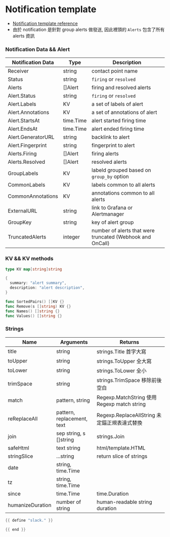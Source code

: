 # Notification template

- [Notification template reference](https://grafana.com/docs/grafana/latest/alerting/configure-notifications/template-notifications/reference/#notification-template-reference)
- 由於 notification 是針對 group alerts 做發送, 因此裡頭的 `Alerts` 包含了所有 alerts 資訊

### Notification Data && Alert

| Notification Data  | Type      | Description                                               |
| ------------------ | --------- | --------------------------------------------------------- |
| Receiver           | string    | contact point name                                        |
| Status             | string    | `firing` or `resolved`                                    |
| Alerts             | []Alert   | firing and resolved alerts                                |
| Alert.Status       | string    | `firing` or `resolved`                                    |
| Alert.Labels       | KV        | a set of labels of alert                                  |
| Alert.Annotations  | KV        | a set of annotations of alert                             |
| Alert.StartsAt     | time.Time | alert started firing time                                 |
| Alert.EndsAt       | time.Time | alert ended firing time                                   |
| Alert.GeneratorURL | string    | backlink to alert                                         |
| Alert.Fingerprint  | string    | fingerprint to alert                                      |
| Alerts.Firing      | []Alert   | firing alerts                                             |
| Alerts.Resolved    | []Alert   | resolved alerts                                           |
| GroupLabels        | KV        | labeld grouped based on `group_by` option                 |
| CommonLabels       | KV        | labels common to all alerts                               |
| CommonAnnotations  | KV        | annotations common to all alerts                          |
| ExternalURL        | string    | link to Grafana or Alertmanager                           |
| GroupKey           | string    | key of alert group                                        |
| TruncatedAlerts    | integer   | number of alerts that were truncated (Webhook and OnCall) |

### KV && KV methods

```go
type KV map[string]string

{
  summary: "alert summary",
  description: "alert description",
}

func SortedPairs() []KV {}
func Remove(s []string) KV {}
func Names() []string {}
func Values() []string {}
```

### Strings

| Name             | Arguments                  | Returns                                      |
| ---------------- | -------------------------- | -------------------------------------------- |
| title            | string                     | strings.Title 首字大寫                       |
| toUpper          | string                     | strings.ToUpper 全大寫                       |
| toLower          | string                     | strings.ToLower 全小                         |
| trimSpace        | string                     | strings.TrimSpace 移除前後空白               |
| match            | pattern, string            | Regexp.MatchString 使用 Regexp match string  |
| reReplaceAll     | pattern, replacement, text | Regexp.ReplaceAllString 未定錨正規表達式替換 |
| join             | sep string, s []string     | strings.Join                                 |
| safeHtml         | text string                | html/template.HTML                           |
| stringSlice      | ...string                  | return slice of strings                      |
| date             | string, time.Time          |
| tz               | string, time.Time          |
| since            | time.Time                  | time.Duration                                |
| humanizeDuration | number of string           | human-readable string duration               |

```go
{{ define "slack." }}

{{ end }}
```
